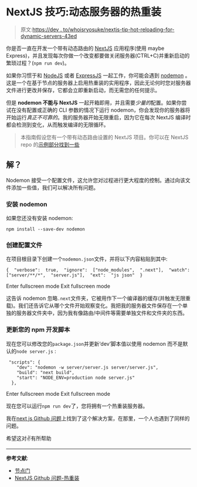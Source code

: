 # NextJS 技巧:动态服务器的热重装

> 原文:[https://dev . to/whoisryosuke/nextjs-tip-hot-reloading-for-dynamic-servers-43ed](https://dev.to/whoisryosuke/nextjs-tip-hot-reloading-for-dynamic-servers-43ed)

你是否一直在开发一个带有动态路由的 [NextJS](http://nextjs.org) 应用程序(使用 maybe Express)，并且发现每次你做一个改变都要做关闭服务器(CTRL+C)并重新启动的繁琐过程？(`npm run dev`)。

如果你习惯于和 [NodeJS](http://nodejs.org) 或者 [ExpressJS](https://expressjs.com/) 一起工作，你可能会遇到 [nodemon](https://github.com/remy/nodemon) 。这是一个在基于节点的服务器上启用热重装的实用程序，因此无论何时您对服务器文件进行更改并保存，它都会立即重新启动，而无需您的任何提示。

但是 **nodemon 不能与 NextJS** 一起开箱即用，并且需要*少量的*配置。如果你尝试在没有配置或正确的 CLI 参数的情况下运行 nodemon，你会发现你的服务器将开始运行*真正不可靠的*。我的服务器开始无限重启，因为它在每次 NextJS 编译时都会检测到变化，从而触发编译的无限循环。

> 本指南假设您有一个带有动态路由设置的 NextJS 项目。你可以在 NextJS repo 的[示例部分找到一些](https://github.com/zeit/next.js/tree/master/examples)

## 解？

Nodemon 接受一个配置文件，这允许您对过程进行更大程度的控制。通过向该文件添加一些值，我们可以解决所有问题。

### 安装 nodemon

如果您还没有安装 nodemon:

`npm install --save-dev nodemon`

### 创建配置文件

在项目根目录下创建一个`nodemon.json`文件，并将以下内容粘贴到其中:

```
{  "verbose":  true,  "ignore":  ["node_modules",  ".next"],  "watch":  ["server/**/*",  "server.js"],  "ext":  "js json"  } 
```

Enter fullscreen mode Exit fullscreen mode

这告诉 nodemon 忽略`.next`文件夹，它被用作下一个编译器的缓存(并触发无限重载)。我们还告诉它从哪个文件开始观察变化。我把我的服务器文件保存在一个单独的服务器文件夹中，因为我有像路由/中间件等需要单独文件和文件夹的东西。

### 更新您的 npm 开发脚本

现在您可以修改您的`package.json`并更新‘dev’脚本值以使用 nodemon 而不是默认的`node server.js` :

```
 "scripts": {
    "dev": "nodemon -w server/server.js server/server.js",
    "build": "next build",
    "start": "NODE_ENV=production node server.js"
  }, 
```

Enter fullscreen mode Exit fullscreen mode

现在您可以运行`npm run dev`了，您将拥有一个热重装服务器。

我在[next js Github 问题](https://github.com/zeit/next.js/issues/791)上找到了这个解决方案，在那里，一个人也遇到了同样的问题。

希望这对✌️有所帮助

* * *

**参考文献**:

*   [节点门](https://github.com/remy/nodemon)
*   [NextJS Github 问题-热重装](https://github.com/zeit/next.js/issues/791)